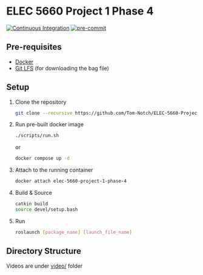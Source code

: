 # ELEC 5660 Project 1 Phase 4

[![Continuous Integration](https://github.com/Tom-Notch/ELEC-5660-Project-1-Phase-4/actions/workflows/ci.yml/badge.svg)](https://github.com/Tom-Notch/ELEC-5660-Project-1-Phase-4/actions/workflows/ci.yml) [![pre-commit](https://github.com/Tom-Notch/ELEC-5660-Project-1-Phase-4/actions/workflows/pre-commit.yml/badge.svg)](https://github.com/Tom-Notch/ELEC-5660-Project-1-Phase-4/actions/workflows/pre-commit.yml)

## Pre-requisites

- [Docker](https://docs.docker.com/get-docker/)
- [Git LFS](https://git-lfs.github.com/) (for downloading the bag file)

## Setup

1. Clone the repository

   ```bash
   git clone --recursive https://github.com/Tom-Notch/ELEC-5660-Project-1-Phase-4.git
   ```

1. Run pre-built docker image

   ```bash
   ./scripts/run.sh
   ```

   or

   ```bash
   docker compose up -d
   ```

1. Attach to the running container

   ```bash
   docker attach elec-5660-project-1-phase-4
   ```

1. Build & Source

   ```bash
   catkin build
   source devel/setup.bash
   ```

1. Run

   ```bash
   roslaunch [package_name] [launch_file_name]
   ```

## Directory Structure

Videos are under [video/](video/) folder
